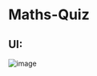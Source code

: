 # Maths-Quiz

## UI:

![image](https://github.com/AzaanUllah-Khan/Maths-Quiz/assets/121516991/3ee31976-df22-46e5-89c1-2c3d3dc3b452)
